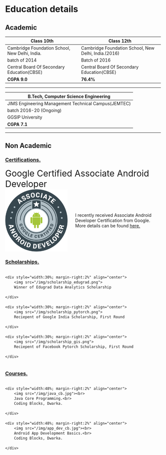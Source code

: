 # Education details  

## Academic 

| **Class 10th**                                    | **Class 12th**                                     |
|---------------------------------------------------|----------------------------------------------------|
|Cambridge Foundation School, New Delhi, India.     |Cambridge Foundation School, New Delhi, India.(2016)|
|batch of 2014                                      |Batch of 2016                                       |
|Central Board Of Secondary Education(CBSE)         |Central Board Of Secondary Education(CBSE)          |
| **CGPA  9.0**                                     | **76.4%**                                          |   

---  

| **B.Tech, Computer Science Engineering**           |
|----------------------------------------------------|
|JIMS Engineering Management Technical Campus(JEMTEC)|
|batch 2016-20 (Ongoing)                             | 
|GGSIP University                                    |
| **CGPA 7.1**                                       |  

---  

## Non Academic  

### <u> Certifications.</u>  

<div style="font-size:200%;">Google Certified Associate Android Developer</div>
<div style="display:flex;">
	<img src="img/aad.png" height="40%" width="40%">  
	<div style="margin: auto 5%;">
	I recently received Associate Android Developer Certification from Google. More 
	details can be found <a href="https://www.credential.net/pju5aztf">here.</a>
	</div>
</div>

### <u> Scholarships.</u>  

<div style='display:flex;flex-wrap:wrap;'>

    <div style="width:30%; margin-right:2%" align="center">
		<img src="/img/scholarship_edugrad.png">
		Winner of Edugrad Data Analytics Scholarship
		
	</div>
	
    <div style="width:30%; margin-right:2%" align="center">
		<img src="/img/scholarship_pytorch.png">
		Reciepent of Google India Scholarship, First Round
		
	</div>
	
    <div style="width:30%; margin-right:2%" align="center">
		<img src="/img/scholarship_gis.png">
		Reciepent of Facebook Pytorch Scholarship, First Round
		
	</div>
	
	
</div>

### <u> Courses.</u>  

<div style='display:flex;flex-wrap:wrap;'>

    <div style="width:48%; margin-right:2%" align="center">
		<img src="/img/java_cb.jpg"><br>
		Java Core Programming.<br>
		Coding Blocks, Dwarka.
		
	</div>
	
	<div style="width:48%; margin-right:2%" align="center">
		<img src="/img/app_dev_cb.jpg"><br>
		Android App Development Basics.<br>
		Coding Blocks, Dwarka.
		
	</div>
	
</div>










